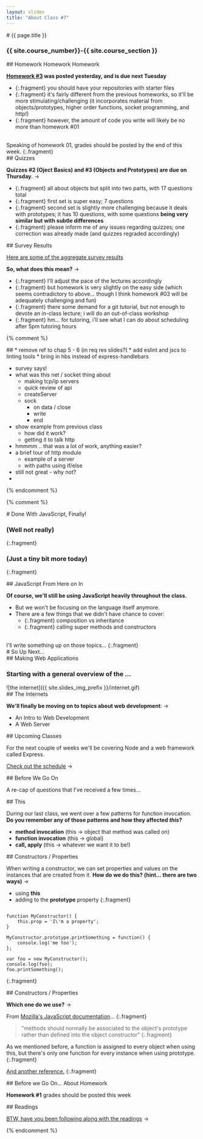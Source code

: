 ```yaml
---
layout: slides
title: "About Class #7"
---
```

<section markdown="block" class="intro-slide">
# {{ page.title }}

### {{ site.course_number}}-{{ site.course_section }}

<p><small></small></p>
</section>

<section markdown="block">
## Homework Homework Homework

__[Homework #3](../../homework/03.html) was posted yesterday, and is due next Tuesday__

* {:.fragment} you should have your repositories with starter files
* {:.fragment} it's fairly different from the previous homeworks, so it'll be more stimulating/challenging (it incorporates material from objects/prototypes, higher order functions, socket programming, and http!)
* {:.fragment} however, the amount of code you write will likely be no more than homework #01

<br>
Speaking of homework 01, grades should be posted by the end of this week.
{:.fragment}

</section>

<section markdown="block">
##  Quizzes

__Quizzes #2 (Oject Basics) and #3 (Objects and Prototypes) are due on Thursday.__ &rarr;

* {:.fragment} all about objects but split into two parts, with 17 questions total
* {:.fragment} first set is super easy; 7 questions
* {:.fragment} second set is slightly more challenging because it deals with prototypes; it has 10 questions, with some questions __being very similar but with subtle differences__
* {:.fragment} please inform me of any issues regarding quizzes; one correction was already made (and quizzes regraded accordingly)

</section>

<section markdown="block">
## Survey Results

[Here are some of the aggregate survey results](../../resources/img/survey.png)

__So, what does this mean?__ &rarr;

* {:.fragment} I'll adjust the pace of the lectures accordingly
* {:.fragment} but homework is very slightly on the easy side (which seems contradictory to above... though I think homework #03 will be adequately challenging and fun)
* {:.fragment} there some demand for a git tutorial, but not enough to devote an in-class lecture; i will do an out-of-class workshop
* {:.fragment} hm... for tutoring, i'll see what I can do about scheduling after 5pm tutoring hours
</section>

{% comment %}
<section markdown="block">
## 
* remove ref to chap 5 - 6 (in req res slides?(
* add eslint and jscs to linting tools
* bring in hbs instead of express-handlebars

* survey says!
* what was this net / socket thing about
    * making tcp/ip servers
    * quick review of api
    * createServer
    * sock
        * on data / close
        * write
        * end
* show example from previous class
    * how did it work?
    * getting it to talk http
* hmmmm .. that was a lot of work, anything easier?
* a brief tour of http module
    * example of a server
    * with paths using if/else
* still not great - why not?
*



</section>
{% endcomment %}

{% comment %}

<section markdown="block">
# Done With JavaScript, Finally!

### (Well not really)
{:.fragment}

### (Just a tiny bit more today)
{:.fragment}
</section>

<section markdown="block">
## JavaScript From Here on In

__Of course, we'll still be using JavaScript heavily throughout the class.__ 

* But we won't be focusing on the language itself anymore. 
* There are a few things that we didn't have chance to cover:
	* {:.fragment} composition vs inheritance
	* {:.fragment} calling super methods and constructors

<br>
I'll write something up on those topics...
{:.fragment}
</section>


<section markdown="block">
# So Up Next...
</section>


<section markdown="block">
## Making Web Applications

### Starting with a general overview of the ...
<div markdown="block" class="img">
![the internet]({{ site.slides_img_prefix }}/internet.gif)
</div>
</section>

<section markdown="block">
## The Internets

__We'll finally be moving on to topics about web development__: &rarr;

* An Intro to Web Development
* A Web Server

</section>

<section markdown="block">
## Upcoming Classes

For the next couple of weeks we'll be covering Node and a web framework called Express.

[Check out the schedule](../../schedule.html#class08) &rarr;
</section>

<section markdown="block">
## Before We Go On

A re-cap of questions that I've received a few times...

</section>
<section markdown="block">
## This

During our last class, we went over a few patterns for function invocation.  __Do you remember any of those patterns and how they affected _this_?__

* __method invocation__ (this &rarr; object that method was called on)
* __function invocation__ (this &rarr; global)
* __call, apply__ (this &rarr; whatever we want it to be!)

</section>

<section markdown="block">
## Constructors / Properties

When writing a constructor, we can set properties and values on the instances that are created from it. __How do we do this? (hint... there are two ways)__ &rarr;

* using __this__
* adding to the __prototype__ property
{:.fragment}

<pre><code data-trim contenteditable>
function MyConstructor() {
	this.prop = 'I\'m a property';
}

MyConstructor.prototype.printSomething = function() {
	console.log('me too');
};

var foo = new MyConstructor();
console.log(foo);
foo.printSomething();
</code></pre>
{:.fragment}
</section>

<section markdown="block">
## Constructors / Properties

__Which one do we use?__ &rarr;

From [Mozilla's JavaScript documentation](https://developer.mozilla.org/en-US/docs/Web/JavaScript/Guide/Closures#Performance_considerations)...
{:.fragment}

> "methods should normally be associated to the object's prototype rather than defined into the object constructor"
{:.fragment}

As we mentioned before, a function is assigned to every object when using this, but there's only one function for every instance when using prototype.
{:.fragment}

[And another reference.](http://stackoverflow.com/questions/12180790/defining-methods-via-prototype-vs-using-this-in-the-constructor-really-a-perfo)
{:.fragment}
</section>

<section markdown="block">
## Before we Go On... About Homework

__Homework #1__ grades should be posted this week

</section>

<section markdown="block">
## Readings

[BTW, have you been following along with the readings](../../schedule.html#class08) &rarr;

</section>
{% endcomment %}
